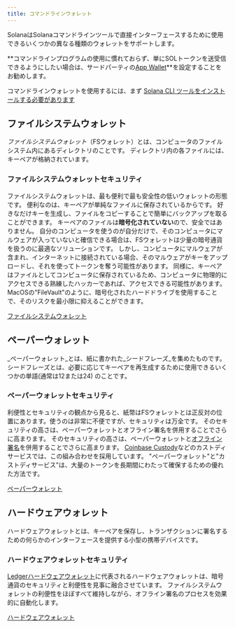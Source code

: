 ```yaml
---
title: コマンドラインウォレット
---
```


SolanaはSolanaコマンドラインツールで直接インターフェースするために使用できるいくつかの異なる種類のウォレットをサポートします。

**コマンドラインプログラムの使用に慣れておらず、単にSOLトークンを送受信できるようにしたい場合は、サードパーティの[App Wallet](apps.md)**を設定することをお勧めします。

コマンドラインウォレットを使用するには、まず [Solana CLI ツールをインストールする必要があります](../cli/install-solana-cli-tools.md)

## ファイルシステムウォレット

_ファイルシステムウォレット_（FSウォレット）とは、コンピュータのファイルシステム内にあるディレクトリのことです。 ディレクトリ内の各ファイルには、キーペアが格納されています。

### ファイルシステムウォレットセキュリティ

ファイルシステムウォレットは、最も便利で最も安全性の低いウォレットの形態です。 便利なのは、キーペアが単純なファイルに保存されているからです。 好きなだけキーを生成し、ファイルをコピーすることで簡単にバックアップを取ることができます。 キーペアのファイルは**暗号化されていない**ので、安全ではありません。 自分のコンピュータを使うのが自分だけで、そのコンピュータにマルウェアが入っていないと確信できる場合は、FSウォレットは少量の暗号通貨を扱うのに最適なソリューションです。 しかし、コンピュータにマルウェアが含まれ、インターネットに接続されている場合、そのマルウェアがキーをアップロードし、それを使ってトークンを奪う可能性があります。 同様に、キーペアはファイルとしてコンピュータに保存されているため、コンピュータに物理的にアクセスできる熟練したハッカーであれば、アクセスできる可能性があります。 MacOSの"FileVault"のように、暗号化されたハードドライブを使用することで、そのリスクを最小限に抑えることができます。

[ファイルシステムウォレット](file-system-wallet.md)

## ペーパーウォレット

_ペーパーウォレット_とは、紙に書かれた_シードフレーズ_を集めたものです。 シードフレーズとは、必要に応じてキーペアを再生成するために使用できるいくつかの単語(通常は12または24) のことです。

### ペーパーウォレットセキュリティ

利便性とセキュリティの観点から見ると、紙幣はFSウォレットとは正反対の位置にあります。使うのは非常に不便ですが、セキュリティは万全です。 そのセキュリティの高さは、ペーパーウォレットとオフライン署名を併用することでさらに高まります。 そのセキュリティの高さは、ペーパーウォレットと[オフライン署名](../offline-signing.md)を併用することでさらに高まります。 [Coinbase Custody](https://custody.coinbase.com/)などのカストディサービスでは、この組み合わせを採用しています。 "ペーパーウォレット"と"カストディサービス"は、大量のトークンを長期間にわたって確保するための優れた方法です。

[ペーパーウォレット](paper-wallet.md)

## ハードウェアウォレット

ハードウェアウォレットとは、キーペアを保存し、トランザクションに署名するための何らかのインターフェースを提供する小型の携帯デバイスです。

### ハードウェアウォレットセキュリティ

[Ledgerハードウェアウォレット](https://www.ledger.com/)に代表されるハードウェアウォレットは、暗号通貨のセキュリティと利便性を見事に融合させています。 ファイルシステムウォレットの利便性をほぼすべて維持しながら、オフライン署名のプロセスを効果的に自動化します。

[ハードウェアウォレット](hardware-wallets.md)
